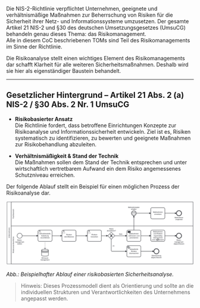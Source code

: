 Die NIS-2-Richtlinie verpflichtet Unternehmen, geeignete und verhältnismäßige Maßnahmen zur Beherrschung von Risiken für die Sicherheit ihrer Netz- und Informationssysteme umzusetzen. Der gesamte Artikel 21 NIS-2 und §30 des deutschen Umsetzungsgesetzes (UmsuCG) behandeln genau dieses Thema: das Risikomanagement.  
Alle in diesem CoC beschriebenen TOMs sind Teil des Risikomanagements im Sinne der Richtlinie.  

Die Risikoanalyse stellt einen wichtiges Element des Risikomanagements dar schafft Klarheit für alle weiteren Sicherheitsmaßnahmen. Deshalb wird sie hier als eigenständiger Baustein behandelt.

---

## Gesetzlicher Hintergrund – Artikel 21 Abs. 2 (a) NIS-2 / §30 Abs. 2 Nr. 1 UmsuCG

- **Risikobasierter Ansatz**  
  Die Richtlinie fordert, dass betroffene Einrichtungen Konzepte zur Risikoanalyse und Informationssicherheit entwickeln. Ziel ist es, Risiken systematisch zu identifizieren, zu bewerten und geeignete Maßnahmen zur Risikobehandlung abzuleiten.

- **Verhältnismäßigkeit & Stand der Technik**  
  Die Maßnahmen sollen dem Stand der Technik entsprechen und unter wirtschaftlich vertretbarem Aufwand ein dem Risiko angemessenes Schutzniveau erreichen.

Der folgende Ablauf stellt ein Beispiel für einen möglichen Prozess der Risikoanalyse dar.

![Prozessmodell zur Risikoanalyse](media/Risikomanagement.png)

*Abb.: Beispielhafter Ablauf einer risikobasierten Sicherheitsanalyse.*

> Hinweis: Dieses Prozessmodell dient als Orientierung und sollte an die individuellen Strukturen und Verantwortlichkeiten des Unternehmens angepasst werden.


